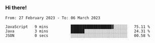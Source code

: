 ### Hi there!

<!--START_SECTION:waka-->

```text
From: 27 February 2023 - To: 06 March 2023

JavaScript   9 mins          ██████████████████▓░░░░░░   75.11 %
Java         3 mins          ██████░░░░░░░░░░░░░░░░░░░   24.31 %
JSON         0 secs          ░░░░░░░░░░░░░░░░░░░░░░░░░   00.58 %
```

<!--END_SECTION:waka-->
